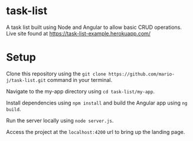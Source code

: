 # task-list

A task list built using Node and Angular to allow basic CRUD operations. Live site found at https://task-list-example.herokuapp.com/

# Setup

Clone this repository using the ```git clone https://github.com/mario-j/task-list.git``` command in your terminal.

Navigate to the my-app directory using ```cd task-list/my-app```.

Install dependencies using ```npm install``` and build the Angular app using ```ng build```.

Run the server locally using ```node server.js```.

Access the project at the ```localhost:4200``` url to bring up the landing page.
